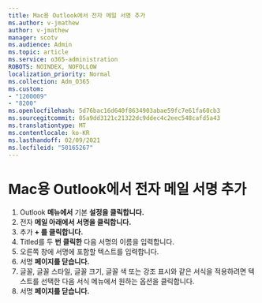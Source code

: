 ```yaml
---
title: Mac용 Outlook에서 전자 메일 서명 추가
ms.author: v-jmathew
author: v-jmathew
manager: scotv
ms.audience: Admin
ms.topic: article
ms.service: o365-administration
ROBOTS: NOINDEX, NOFOLLOW
localization_priority: Normal
ms.collection: Adm_O365
ms.custom:
- "1200009"
- "8200"
ms.openlocfilehash: 5d76bac16d640f8634903abae59fc7e61fa60cb3
ms.sourcegitcommit: 05a9dd3121c21322dc9ddec4c2eec548cafd5a43
ms.translationtype: MT
ms.contentlocale: ko-KR
ms.lasthandoff: 02/09/2021
ms.locfileid: "50165267"
---
```

# <a name="add-email-signature-in-outlook-for-mac"></a>Mac용 Outlook에서 전자 메일 서명 추가

1. Outlook **메뉴에서** 기본 **설정을 클릭합니다.**
2. 전자 **메일 아래에서** **서명을 클릭합니다.**
3. 추가 **+ 를 클릭합니다.**
4. Titled를 두 **번 클릭한** 다음 서명의 이름을 입력합니다.
5. 오른쪽 창에 서명에 포함할 텍스트를 입력합니다.
6. 서명 **페이지를 닫습니다.**
7. 글꼴, 글꼴 스타일, 글꼴 크기, 글꼴 색 또는 강조 표시와 같은 서식을 적용하려면 텍스트를 선택한 다음 서식 메뉴에서 원하는 옵션을 클릭합니다.
8. 서명 **페이지를 닫습니다.**

